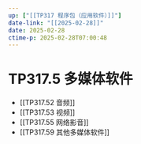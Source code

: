 ```yaml
---
up: ["[[TP317 程序包（应用软件）]]"]
date-link: "[[2025-02-28]]"
date: 2025-02-28
ctime-p: 2025-02-28T07:00:48
---
```


# TP317.5 多媒体软件

- [[TP317.52 音频]]
- [[TP317.53 视频]]
- [[TP317.55 网络影音]]
- [[TP317.59 其他多媒体软件]]
